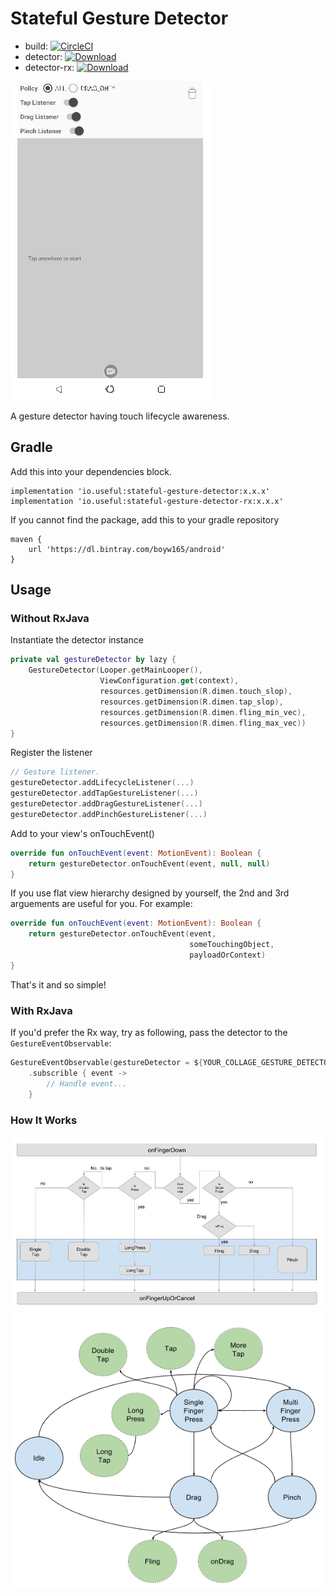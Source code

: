 Stateful Gesture Detector
===

- build: [![CircleCI](https://circleci.com/gh/boyw165/stateful-gesture-detector.svg?style=svg)](https://circleci.com/gh/boyw165/stateful-gesture-detector)
- detector: [ ![Download](https://api.bintray.com/packages/boyw165/android/stateful-gesture-detector/images/download.svg) ](https://bintray.com/boyw165/android/stateful-gesture-detector/_latestVersion)
- detector-rx: [ ![Download](https://api.bintray.com/packages/boyw165/android/stateful-gesture-detector-rx/images/download.svg) ](https://bintray.com/boyw165/android/stateful-gesture-detector-rx/_latestVersion)

![demo](docs/demo.gif)

A gesture detector having touch lifecycle awareness.

Gradle
---

Add this into your dependencies block.

```
implementation 'io.useful:stateful-gesture-detector:x.x.x' 
implementation 'io.useful:stateful-gesture-detector-rx:x.x.x'
```

If you cannot find the package, add this to your gradle repository

```
maven {
    url 'https://dl.bintray.com/boyw165/android'
}
```

Usage
---

### Without RxJava

Instantiate the detector instance

```kotlin
private val gestureDetector by lazy {
    GestureDetector(Looper.getMainLooper(),
                    ViewConfiguration.get(context),
                    resources.getDimension(R.dimen.touch_slop),
                    resources.getDimension(R.dimen.tap_slop),
                    resources.getDimension(R.dimen.fling_min_vec),
                    resources.getDimension(R.dimen.fling_max_vec))
}
```

Register the listener

```kotlin
// Gesture listener.
gestureDetector.addLifecycleListener(...)
gestureDetector.addTapGestureListener(...)
gestureDetector.addDragGestureListener(...)
gestureDetector.addPinchGestureListener(...)
```

Add to your view's onTouchEvent()

```kotlin
override fun onTouchEvent(event: MotionEvent): Boolean {
    return gestureDetector.onTouchEvent(event, null, null)
}
```

If you use flat view hierarchy designed by yourself, the 2nd and 3rd arguements are useful for you. For example:

```kotlin
override fun onTouchEvent(event: MotionEvent): Boolean {
    return gestureDetector.onTouchEvent(event, 
                                        someTouchingObject, 
                                        payloadOrContext)
}
```

That's it and so simple!

### With RxJava

If you'd prefer the Rx way, try as following, pass the detector to the `GestureEventObservable`:

```kotlin
GestureEventObservable(gestureDetector = ${YOUR_COLLAGE_GESTURE_DETECTOR})
    .subscrible { event ->
        // Handle event... 
    }
```

### How It Works

![state diagram](docs/figure-state-paradigm.jpg)
![state diagram2](docs/GestureDetectorState.png)
